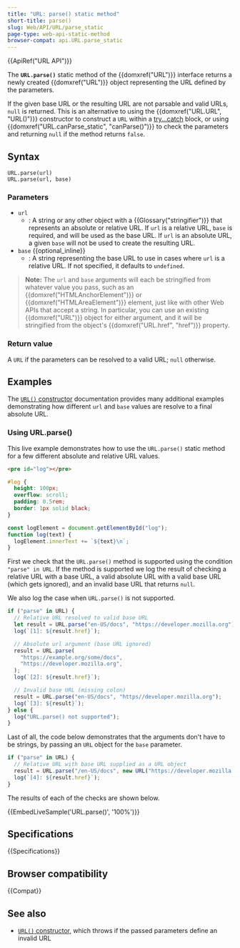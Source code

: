 ```yaml
---
title: "URL: parse() static method"
short-title: parse()
slug: Web/API/URL/parse_static
page-type: web-api-static-method
browser-compat: api.URL.parse_static
---
```


{{ApiRef("URL API")}}

The **`URL.parse()`** static method of the {{domxref("URL")}} interface returns a newly created {{domxref("URL")}} object representing the URL defined by the parameters.

If the given base URL or the resulting URL are not parsable and valid URLs, `null` is returned.
This is an alternative to using the {{domxref("URL.URL", "URL()")}} constructor to construct a `URL` within a [try...catch](/en-US/docs/Web/JavaScript/Reference/Statements/try...catch) block, or using {{domxref("URL.canParse_static", "canParse()")}} to check the parameters and returning `null` if the method returns `false`.

## Syntax

```js-nolint
URL.parse(url)
URL.parse(url, base)
```

### Parameters

- `url`
  - : A string or any other object with a {{Glossary("stringifier")}} that represents an absolute or relative URL.
    If `url` is a relative URL, `base` is required, and will be used as the base URL.
    If `url` is an absolute URL, a given `base` will not be used to create the resulting URL.
- `base` {{optional_inline}}
  - : A string representing the base URL to use in cases where `url` is a relative URL.
    If not specified, it defaults to `undefined`.

> **Note:** The `url` and `base` arguments will each be stringified from whatever value you pass, such as an {{domxref("HTMLAnchorElement")}} or {{domxref("HTMLAreaElement")}} element, just like with other Web APIs that accept a string.
> In particular, you can use an existing {{domxref("URL")}} object for either argument, and it will be stringified from the object's {{domxref("URL.href", "href")}} property.

### Return value

A `URL` if the parameters can be resolved to a valid URL; `null` otherwise.

## Examples

The [`URL()` constructor](/en-US/docs/Web/API/URL/URL#examples) documentation provides many additional examples demonstrating how different `url` and `base` values are resolve to a final absolute URL.

### Using URL.parse()

This live example demonstrates how to use the `URL.parse()` static method for a few different absolute and relative URL values.

```html hidden
<pre id="log"></pre>
```

```css hidden
#log {
  height: 100px;
  overflow: scroll;
  padding: 0.5rem;
  border: 1px solid black;
}
```

```js hidden
const logElement = document.getElementById("log");
function log(text) {
  logElement.innerText += `${text}\n`;
}
```

First we check that the `URL.parse()` method is supported using the condition `"parse" in URL`.
If the method is supported we log the result of checking a relative URL with a base URL, a valid absolute URL with a valid base URL (which gets ignored), and an invalid base URL that returns `null`.

We also log the case when `URL.parse()` is not supported.

```js
if ("parse" in URL) {
  // Relative URL resolved to valid base URL
  let result = URL.parse("en-US/docs", "https://developer.mozilla.org");
  log(`[1]: ${result.href}`);

  // Absolute url argument (base URL ignored)
  result = URL.parse(
    "https://example.org/some/docs",
    "https://developer.mozilla.org",
  );
  log(`[2]: ${result.href}`);

  // Invalid base URL (missing colon)
  result = URL.parse("en-US/docs", "https//developer.mozilla.org");
  log(`[3]: ${result}`);
} else {
  log("URL.parse() not supported");
}
```

Last of all, the code below demonstrates that the arguments don't have to be strings, by passing an `URL` object for the `base` parameter.

```js
if ("parse" in URL) {
  // Relative URL with base URL supplied as a URL object
  result = URL.parse("/en-US/docs", new URL("https://developer.mozilla.org/"));
  log(`[4]: ${result.href}`);
}
```

The results of each of the checks are shown below.

{{EmbedLiveSample('URL.parse()', '100%')}}

## Specifications

{{Specifications}}

## Browser compatibility

{{Compat}}

## See also

- [`URL()` constructor](/en-US/docs/Web/API/URL/URL), which throws if the passed parameters define an invalid URL
